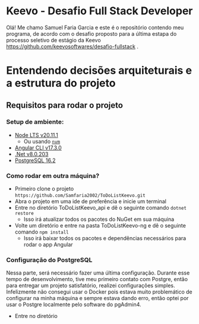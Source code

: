 # Keevo - Desafio Full Stack Developer

Olá! Me chamo Samuel Faria Garcia e este é o repositório contendo meu programa, de acordo com o desafio proposto para a última estapa do processo seletivo de estágio da Keevo https://github.com/keevosoftwares/desafio-fullstack .

# Entendendo decisões arquiteturais e a estrutura do projeto

## Requisitos para rodar o projeto

### Setup de ambiente:
- [Node LTS v20.11.1](https://nodejs.org/en/download)
  - Ou usando [`nvm`](https://github.com/nvm-sh/nvm)
- [Angular CLI v17.3.0](https://angular.io/guide/setup-local)
- [.Net v8.0.203](https://dotnet.microsoft.com/pt-br/download/dotnet/8.0)
- [PostgreSQL 16.2](https://www.postgresql.org/)

### Como rodar em outra máquina?

- Primeiro clone o projeto `https://github.com/Samfaria2002/ToDoListKeevo.git`
- Abra o projeto em uma ide de preferência e inicie um terminal
- Entre no diretório ToDoListKeevo_api e dê o seguinte comando `dotnet restore`
  - Isso irá atualizar todos os pacotes do NuGet em sua máquina
- Volte um diretório e entre na pasta ToDoListKeevo-ng e dê o seguinte comando `npm install`
  - Isso irá baixar todos os pacotes e dependências necessários para rodar o app Angular

### Configuração do PostgreSQL

Nessa parte, será necessário fazer uma última configuração. Durante esse tempo de desenvolvimento, tive meu primeiro contato com Postgre, então para entregar um projeto satisfatório, realizei configurações simples.
Infelizmente não consegui usar o Docker pois estava muito problemático de configurar na minha máquina e sempre estava dando erro, então optei por usar o Postgre localmente pelo software do pgAdmin4.

- Entre no diretório 

